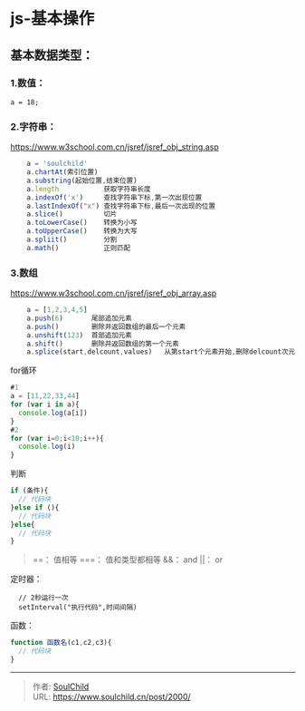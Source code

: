 # js-基本操作

<!--more-->
## 基本数据类型：
### 1.数值：
    a = 18;
### 2.字符串：
https://www.w3school.com.cn/jsref/jsref_obj_string.asp
```js
    a = 'soulchild'
    a.chartAt(索引位置)
    a.substring(起始位置,结束位置)
    a.length           获取字符串长度
    a.indexOf('x')     查找字符串下标,第一次出现位置
    a.lastIndexOf("x") 查找字符串下标,最后一次出现的位置
    a.slice()          切片
    a.toLowerCase()    转换为小写
    a.toUpperCase()    转换为大写
    a.spliit()         分割
    a.math()           正则匹配
```
### 3.数组
https://www.w3school.com.cn/jsref/jsref_obj_array.asp
```js
    a = [1,2,3,4,5]
    a.push(6)       尾部追加元素
    a.push()        删除并返回数组的最后一个元素
    a.unshift(123)  首部追加元素
    a.shift()       删除并返回数组的第一个元素
    a.splice(start,delcount,values)   从第start个元素开始,删除delcount次元素。values代表要插入的值
```
  
for循环
```js
#1
a = [11,22,33,44]
for (var i in a){
  console.log(a[i])
}
#2
for (var i=0;i<10;i++){
  console.log(i)
}
```
判断
```js
if (条件){
  // 代码块
}else if (){
  // 代码块
}else{
  // 代码块
}
```
> ==：      值相等
> \===：    值和类型都相等
> &&：      and
> ||：      or


定时器：
```
  // 2秒运行一次
  setInterval("执行代码",时间间隔)
```


函数：
```js
function 函数名(c1,c2,c3){
  // 代码块
}
```






---

> 作者: [SoulChild](https://www.soulchild.cn)  
> URL: https://www.soulchild.cn/post/2000/  

